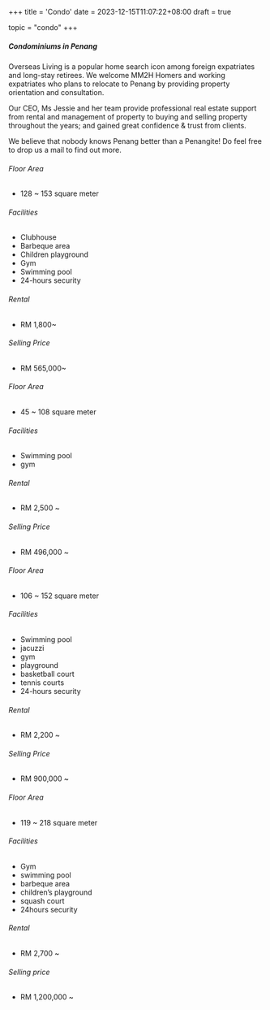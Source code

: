 +++
title = 'Condo'
date = 2023-12-15T11:07:22+08:00
draft = true

topic = "condo" 
+++

##### Condominiums in Penang

Overseas Living is a popular home search icon among foreign expatriates and long-stay retirees. We welcome MM2H Homers and working expatriates who plans to relocate to Penang by providing property orientation and consultation.

Our CEO, Ms Jessie and her team provide professional real estate support from rental and management of property to buying and selling property throughout the years; and gained great confidence & trust from clients.

We believe that nobody knows Penang better than a Penangite! Do feel free to drop us a mail to find out more.

<!-- split -->
<!-- 1 SKY -->
###### Floor Area

* 128 ~ 153 square meter

###### Facilities

* Clubhouse
* Barbeque area
* Children playground
* Gym
* Swimming pool
* 24-hours security

###### Rental

* RM 1,800~

###### Selling Price

* RM 565,000~

<!-- split -->
<!-- 118 @ ISLAND PLAZA -->
###### Floor Area

* 45 ~ 108 square meter

###### Facilities

* Swimming pool
* gym

###### Rental

* RM 2,500 ~

###### Selling Price

* RM 496,000 ~

<!-- split -->
<!-- BAYSWATER -->
###### Floor Area

* 106 ~ 152 square meter

###### Facilities

* Swimming pool
* jacuzzi
* gym
* playground
* basketball court
* tennis courts
* 24-hours security

###### Rental

* RM 2,200 ~

###### Selling Price

* RM 900,000 ~

<!-- split -->
<!-- Bellisa Court -->

###### Floor Area

* 119 ~ 218 square meter

###### Facilities

* Gym
* swimming pool
* barbeque area
* children’s playground
* squash court
* 24hours security

###### Rental

* RM 2,700 ~

###### Selling price

* RM 1,200,000 ~

<!-- split -->
